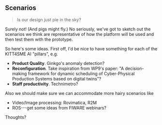 Scenarios
---------
> Is our design just pie in the sky?

Surely not! (And pigs might fly.) No seriously, we've got to sketch
out the scenarios we think are representative of how the platform will
be used and then test them with the prototype.

So here's some ideas. First off, I'd be nice to have something for each
of the KITT4SME AI "pillars", e.g.

* **Product Quality**. Ginkgo's anomaly detection?
* **Reconfiguration**. Take inspiration from WP9's paper: "A decision-making
  framework for dynamic scheduling of Cyber-Physical Production Systems
  based on digital twins"?
* **Staff productivity**. Technimetro?

Also we should make sure we can accommodate more hairy scenarios like

* Video/Image processing: Rovimatica, R2M
* ROS---get some ideas from FIWARE webinars?

Thoughts?
